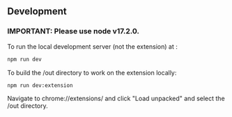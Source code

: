 ## Development

### IMPORTANT: Please use node v17.2.0.

To run the local development server (not the extension) at :

```bash
npm run dev
```

To build the /out directory to work on the extension locally:

```bash
npm run dev:extension
```

Navigate to chrome://extensions/ and click "Load unpacked" and select the /out directory.
